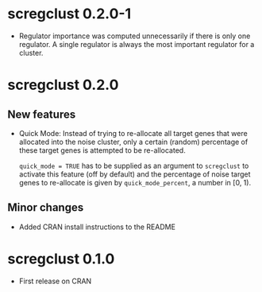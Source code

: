 # scregclust 0.2.0-1

- Regulator importance was computed unnecessarily if there is only one
  regulator. A single regulator is always the most important regulator
  for a cluster.

# scregclust 0.2.0

## New features

- Quick Mode: Instead of trying to re-allocate all target genes that were
  allocated into the noise cluster, only a certain (random) percentage of
  these target genes is attempted to be re-allocated.
  
  `quick_mode = TRUE` has to be supplied as an argument to `scregclust` to
  activate this feature (off by default) and the percentage of
  noise target genes to re-allocate is given by `quick_mode_percent`,
  a number in [0, 1).

## Minor changes

- Added CRAN install instructions to the README

# scregclust 0.1.0

- First release on CRAN